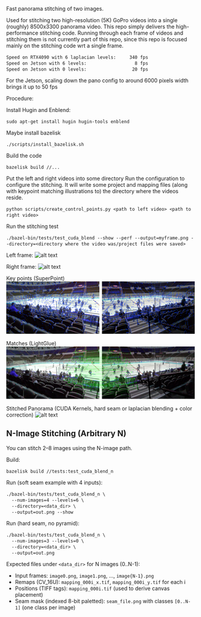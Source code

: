 Fast panorama stitching of two images.

Used for stitching two high-resolution (5K) GoPro videos into a single (roughly) 8500x3300 panorama video.
This repo simply delivers the high-performance stitching code.  Running through each frame of videos and stitching them is not currently part of this repo, since this repo is focused mainly on the stitching code wrt a single frame.

```
Speed on RTX4090 with 6 laplacian levels:     340 fps
Speed on Jetson with 6 levels:                  8 fps
Speed on Jetson with 0 levels:                 20 fps
```

For the Jetson, scaling down the pano config to around 6000 pixels width brings it up to 50 fps

Procedure:

Install Hugin and Enblend:
```
sudo apt-get install hugin hugin-tools enblend
```

Maybe install bazelisk
```
./scripts/install_bazelisk.sh
```

Build the code
```
bazelisk build //...
```

Put the left and right videos into some directory
Run the configuration to configure the stitching. 
It will write some project and mapping files (along with keypoint matching illustrations to) the directory where the videos reside.
```
python scripts/create_control_points.py <path to left video> <path to right video>
```
 
Run the stitching test
```
./bazel-bin/tests/test_cuda_blend --show --perf --output=myframe.png --directory=<directory where the video was/project files were saved>
```

Left frame:
![alt text](./assets/left.png)

Right frame:
![alt text](./assets/right.png)

Key points (SuperPoint)
![alt text](./assets/keypoints.png)

Matches (LightGlue)
![alt text](./assets/matches.png)

Stitched Panorama (CUDA Kernels, hard seam or laplacian blending + color correction)
![alt text](./assets/s.png)

## N-Image Stitching (Arbitrary N)

You can stitch 2–8 images using the N-image path.

Build:
```
bazelisk build //tests:test_cuda_blend_n
```

Run (soft seam example with 4 inputs):
```
./bazel-bin/tests/test_cuda_blend_n \
  --num-images=4 --levels=6 \
  --directory=<data_dir> \
  --output=out.png --show
```

Run (hard seam, no pyramid):
```
./bazel-bin/tests/test_cuda_blend_n \
  --num-images=3 --levels=0 \
  --directory=<data_dir> \
  --output=out.png
```

Expected files under `<data_dir>` for N images (0..N-1):
- Input frames: `image0.png`, `image1.png`, ..., `image{N-1}.png`
- Remaps (CV_16U): `mapping_000i_x.tif`, `mapping_000i_y.tif` for each i
- Positions (TIFF tags): `mapping_000i.tif` (used to derive canvas placement)
- Seam mask (indexed 8-bit paletted): `seam_file.png` with classes `[0..N-1]` (one class per image)
